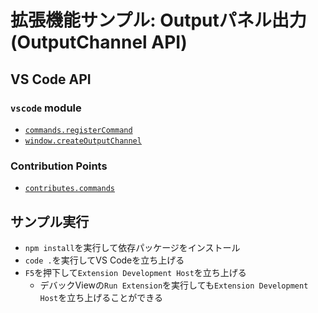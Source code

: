 # 拡張機能サンプル: Outputパネル出力 (OutputChannel API)

## VS Code API

### `vscode` module

- [`commands.registerCommand`](https://code.visualstudio.com/api/references/vscode-api#commands.registerCommand)
- [`window.createOutputChannel`](https://code.visualstudio.com/api/references/vscode-api#window.createOutputChannel)


### Contribution Points

- [`contributes.commands`](https://code.visualstudio.com/api/references/contribution-points#contributes.commands)


## サンプル実行

- `npm install`を実行して依存パッケージをインストール
- `code .`を実行してVS Codeを立ち上げる
- `F5`を押下して`Extension Development Host`を立ち上げる
  - デバックViewの`Run Extension`を実行しても`Extension Development Host`を立ち上げることができる

